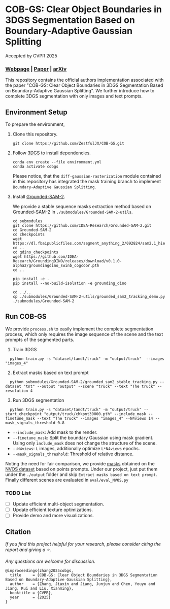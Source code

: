 # COB-GS: Clear Object Boundaries in 3DGS Segmentation Based on Boundary-Adaptive Gaussian Splitting

Accepted by CVPR 2025

### [Webpage](https://cob-gs.github.io/) | [Paper](https://arxiv.org/pdf/2503.19443) | [arXiv](https://arxiv.org/abs/2503.19443)

This repository contains the official authors implementation associated with the paper "COB-GS: Clear Object Boundaries in 3DGS Segmentation Based on Boundary-Adaptive Gaussian Splitting". We further introduce how to complete 3DGS segmentation with only images and text prompts.

## Environment Setup
To prepare the environment, 

1. Clone this repository. 
	```
	git clone https://github.com/ZestfulJX/COB-GS.git
	```
2. Follow [3DGS](https://github.com/graphdeco-inria/gaussian-splatting) to install dependencies. 
   	```
	conda env create --file environment.yml
    conda activate cobgs
	```
	Please notice, that the ```diff-gaussian-rasterization``` module contained in this repository has integrated the mask training branch to implement ```Boundary-Adaptive Gaussian Splitting```.

3. Install [Grounded-SAM-2](https://github.com/IDEA-Research/Grounded-SAM-2).
   
   We provide a stable sequence masks extraction method based on Grounded-SAM-2 in ```./submodules/Grounded-SAM-2-utils```.
	```
	cd submodules
    git clone https://github.com/IDEA-Research/Grounded-SAM-2.git
    cd Grounded-SAM-2
    cd checkpoints
    wget https://dl.fbaipublicfiles.com/segment_anything_2/092824/sam2.1_hiera_large.pt
    cd ..
    cd gdino_checkpoints
    wget https://github.com/IDEA-Research/GroundingDINO/releases/download/v0.1.0-alpha2/groundingdino_swinb_cogcoor.pth
    cd ..

    pip install -e .
    pip install --no-build-isolation -e grounding_dino

    cd ../..
    cp ./submodules/Grounded-SAM-2-utils/grounded_sam2_tracking_demo.py ./submodules/Grounded-SAM-2
	```
    

## Run COB-GS

We provide ```process.sh``` to easily implement the complete segmentation process, which only requires the image sequence of the scene and the text prompts of the segmented parts.

1. Train 3DGS
  ```
    python train.py -s "dataset/tandt/truck" -m "output/truck"  --images "images_4"
  ```
2. Extract masks based on text prompt
  ```
    python submodules/Grounded-SAM-2/grounded_sam2_stable_tracking.py --dataset "tnt" --output "output" --scene "truck" --text "The truck" --resolution 4
  ```
3. Run 3DGS segmentation
   
  ```
    python train.py -s "dataset/tandt/truck" -m "output/truck" --start_checkpoint "output/truck/chkpnt30000.pth" --include_mask --finetune_mask --text "The truck" --images "images_4" --N4views 14 --mask_signals_threshold 0.8
  ```
  - ```--include_mask```: Add mask to the render.
  - ```--finetune_mask```: Split the boundary Gaussian using mask gradient. Using only ```include_mask``` does not change the structure of the scene.
  - ```--N4views```: ```L``` images, additionally optimize ```L*N4views``` epochs.
  - ```--mask_signals_threshold```: Threshold of relative distance. 

Noting the need for fair comparison, we provide [masks](https://drive.google.com/drive/folders/1mMwj1510hb0PMEnxjUpzIDe2N3EL2PUF?usp=sharing) obtained on the [NVOS dataset](https://jason718.github.io/nvos/) based on points prompts. Under our project, just put them under the ```./output``` folder and skip ```Extract masks based on text prompt```. Finally different scenes are evaluated in ```eval/eval_NVOS.py```

### TODO List
- [ ]  Update efficient multi-object segmentation.
- [ ]  Update efficient texture optimizations.
- [ ]  Provide demo and more visualizations.

## Citation
*If you find this project helpful for your research, please consider citing the report and giving a ⭐.*

*Any questions are welcome for discussion.*
```
@inproceedings{zhang2025cobgs,
  title     = {COB-GS: Clear Object Boundaries in 3DGS Segmentation Based on Boundary-Adaptive Gaussian Splitting},
  author    = {Zhang, Jiaxin and Jiang, Junjun and Chen, Youyu and Jiang, Kui and Liu, Xianming},
  booktitle = {CVPR},
  year      = {2025}
}
```
